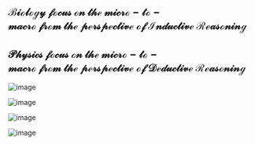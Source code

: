 
## $\mathcal{Biology\ focus\ on\ the\ micro-to-macro\ from\ the\ perspective\ of\ Inductive\ Reasoning}$

## $\mathcal{Physics\ focus\ on\ the\ micro-to-macro\ from\ the\ perspective\ of\ Deductive\ Reasoning}$

![image](https://github.com/AIB001/AIB001.github.io/assets/141569168/6ba2b79f-3a81-4cfb-9a10-ad037a6c16cf)

![image](https://github.com/AIB001/AIB001.github.io/assets/141569168/affe1673-d651-4356-8f99-8a0c2e1e419d)

![image](https://github.com/AIB001/AIB001.github.io/assets/141569168/74e1c388-04db-445c-b37b-9b68f91f08c5)

![image](https://github.com/AIB001/AIB001.github.io/assets/141569168/f842acb1-c75d-481a-a687-b986617f2004)
